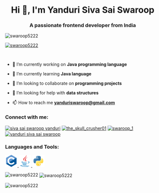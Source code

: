 <h1 align="center">Hi 👋, I'm Yanduri Siva Sai Swaroop</h1>
<h3 align="center">A passionate frontend developer from India</h3>

<p align="left"> <img src="https://komarev.com/ghpvc/?username=swaroop5222&label=Profile%20views&color=0e75b6&style=flat" alt="swaroop5222" /> </p>

<p align="left"> <a href="https://github.com/ryo-ma/github-profile-trophy"><img src="https://github-profile-trophy.vercel.app/?username=swaroop5222" alt="swaroop5222" /></a> </p>

<p align="left"> <a href="https://twitter.com/" target="blank"><img src="https://img.shields.io/twitter/follow/?logo=twitter&style=for-the-badge" alt="" /></a> </p>

- 🔭 I’m currently working on **Java programming language**

- 🌱 I’m currently learning **Java language**

- 👯 I’m looking to collaborate on **programming projects**

- 🤝 I’m looking for help with **data structures**

- 📫 How to reach me **yanduriswaroop@gmail.com**

<h3 align="left">Connect with me:</h3>
<p align="left">
<a href="https://linkedin.com/in/siva sai swaroop yanduri" target="blank"><img align="center" src="https://raw.githubusercontent.com/rahuldkjain/github-profile-readme-generator/master/src/images/icons/Social/linked-in-alt.svg" alt="siva sai swaroop yanduri" height="30" width="40" /></a>
<a href="https://instagram.com/the_skull_crusher01" target="blank"><img align="center" src="https://raw.githubusercontent.com/rahuldkjain/github-profile-readme-generator/master/src/images/icons/Social/instagram.svg" alt="the_skull_crusher01" height="30" width="40" /></a>
<a href="https://www.codechef.com/users/swaroop_1" target="blank"><img align="center" src="https://cdn.jsdelivr.net/npm/simple-icons@3.1.0/icons/codechef.svg" alt="swaroop_1" height="30" width="40" /></a>
<a href="https://www.hackerrank.com/yanduri siva sai swaroop" target="blank"><img align="center" src="https://raw.githubusercontent.com/rahuldkjain/github-profile-readme-generator/master/src/images/icons/Social/hackerrank.svg" alt="yanduri siva sai swaroop" height="30" width="40" /></a>
</p>

<h3 align="left">Languages and Tools:</h3>
<p align="left"> <a href="https://www.cprogramming.com/" target="_blank" rel="noreferrer"> <img src="https://raw.githubusercontent.com/devicons/devicon/master/icons/c/c-original.svg" alt="c" width="40" height="40"/> </a> <a href="https://www.java.com" target="_blank" rel="noreferrer"> <img src="https://raw.githubusercontent.com/devicons/devicon/master/icons/java/java-original.svg" alt="java" width="40" height="40"/> </a> <a href="https://www.python.org" target="_blank" rel="noreferrer"> <img src="https://raw.githubusercontent.com/devicons/devicon/master/icons/python/python-original.svg" alt="python" width="40" height="40"/> </a> </p>

<p><img align="left" src="https://github-readme-stats.vercel.app/api/top-langs?username=swaroop5222&show_icons=true&locale=en&layout=compact" alt="swaroop5222" /></p>

<p>&nbsp;<img align="center" src="https://github-readme-stats.vercel.app/api?username=swaroop5222&show_icons=true&locale=en" alt="swaroop5222" /></p>

<p><img align="center" src="https://github-readme-streak-stats.herokuapp.com/?user=swaroop5222&" alt="swaroop5222" /></p>
